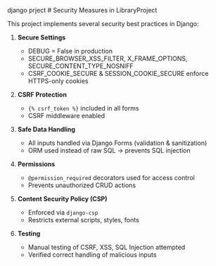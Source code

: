 django prject # Security Measures in LibraryProject

This project implements several security best practices in Django:

1. **Secure Settings**
   - DEBUG = False in production
   - SECURE_BROWSER_XSS_FILTER, X_FRAME_OPTIONS, SECURE_CONTENT_TYPE_NOSNIFF
   - CSRF_COOKIE_SECURE & SESSION_COOKIE_SECURE enforce HTTPS-only cookies

2. **CSRF Protection**
   - `{% csrf_token %}` included in all forms
   - CSRF middleware enabled

3. **Safe Data Handling**
   - All inputs handled via Django Forms (validation & sanitization)
   - ORM used instead of raw SQL → prevents SQL injection

4. **Permissions**
   - `@permission_required` decorators used for access control
   - Prevents unauthorized CRUD actions

5. **Content Security Policy (CSP)**
   - Enforced via `django-csp`
   - Restricts external scripts, styles, fonts

6. **Testing**
   - Manual testing of CSRF, XSS, SQL Injection attempted
   - Verified correct handling of malicious inputs

